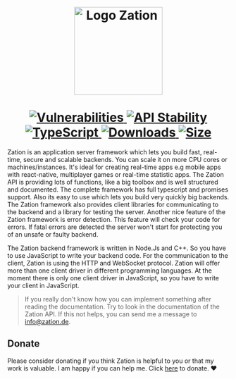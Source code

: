 

<h1 align="center">
  <!-- Logo -->
  <br/>
  <a href="https://zation.de">
      <img src="https://zation.de/img/zationWideLogo.svg" alt="Logo Zation" height="200"/>
  </a>
  <br/>
  <br/>
  <!-- Documentation -->
  <a href="https://zation.de/documentation/#/">
      <img src="https://img.shields.io/badge/Documentation-%20In%20progress-brightgreen.svg" alt="Vulnerabilities"/>
  </a>
  <!-- Stability -->
  <a href="https://nodejs.org/api/documentation.html#documentation_stability_index">
    <img src="https://img.shields.io/badge/stability-stable-brightgreen.svg" alt="API Stability"/>
  </a>
  <!-- TypeScript -->
  <a href="http://typescriptlang.org">
    <img src="https://img.shields.io/badge/%3C%2F%3E-typescript-blue.svg" alt="TypeScript"/>
  </a>    
  <!-- Downloads -->
  <a href="https://npmjs.org/package/zation">
    <img src="https://img.shields.io/npm/dm/zation.svg" alt="Downloads"/>
  </a> 
  <!-- Size -->
  <a href="https://npmjs.org/package/zation">
      <img src="https://img.shields.io/bundlephobia/min/zation.svg" alt="Size"/>
  </a>  
</h1>


Zation is an application server framework which lets you build fast, real-time, secure and scalable backends. 
You can scale it on more CPU cores or machines/instances. 
It's ideal for creating real-time apps e.g mobile apps with react-native, multiplayer games or real-time statistic apps.
The Zation API is providing lots of functions, like a big toolbox and is well structured and documented.
The complete framework has full typescript and promises support.
Also its easy to use which lets you build very quickly big backends.
The Zation framework also provides client libraries for communicating to the backend and a library for testing the server.
Another nice feature of the Zation framework is error detection. 
This feature will check your code for errors. 
If fatal errors are detected the server won't start for protecting you of an unsafe or faulty backend.

The Zation backend framework is written in Node.Js and C++. 
So you have to use JavaScript to write your backend code. 
For the communication to the client, Zation is using the HTTP and WebSocket protocol. 
Zation will offer more than one client driver in different programming languages. 
At the moment there is only one client driver in JavaScript, so you have to write your client in JavaScript.

> If you really don't know how you can implement something after reading the documentation. Try to look in the documentation of the Zation API. If this not helps, you can send me a message to <a href="mailto:info@zation.de">info@zation.de</a>.

## Donate

Please consider donating if you think Zation is helpful to you or that my work is valuable. 
I am happy if you can help me. 
Click [here](https://www.paypal.com/cgi-bin/webscr?cmd=_s-xclick&hosted_button_id=P3DNYQQGX3THW&source=url) to donate. :heart:


